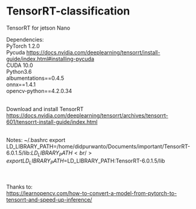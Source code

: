 # TensorRT-classification
TensorRT for jetson Nano


Dependencies: <br />
PyTorch 1.2.0<br />
Pycuda <install from the scratch>
  https://docs.nvidia.com/deeplearning/tensorrt/install-guide/index.html#installing-pycuda<br />
CUDA 10.0<br />
Python3.6<br />
albumentations==0.4.5<br />
onnx==1.4.1<br />
opencv-python==4.2.0.34<br /><br />
  
  Download and install TensorRT https://docs.nvidia.com/deeplearning/tensorrt/archives/tensorrt-601/tensorrt-install-guide/index.html <br /><br />
  
Notes:
~/.bashrc
export LD_LIBRARY_PATH=/home/didpurwanto/Documents/important/TensorRT-6.0.1.5/lib:$LD_LIBRARY_PATH <br />
export LD_LIBRARY_PATH=$LD_LIBRARY_PATH:TensorRT-6.0.1.5/lib<br /><br /><br />


Thanks to: <br />
https://learnopencv.com/how-to-convert-a-model-from-pytorch-to-tensorrt-and-speed-up-inference/

